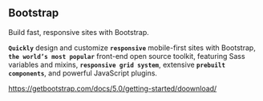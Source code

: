 ## Bootstrap

Build fast, responsive sites with Bootstrap. 

**`Quickly`** design and customize **`responsive`** mobile-first sites with Bootstrap, **`the world’s most popular`** front-end open source toolkit, featuring Sass variables and mixins, **`responsive grid system`**, extensive **`prebuilt components`**, and powerful JavaScript plugins.

https://getbootstrap.com/docs/5.0/getting-started/doownload/

